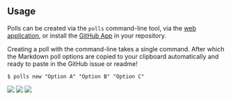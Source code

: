 ## Usage

Polls can be created via the `polls` command-line tool, via the
[web application](https://app.gh-polls.com/), or install the
[GitHub App](https://github.com/apps/polls) in your repository.

Creating a poll with the command-line takes a single command. After which the
Markdown poll options are copied to your clipboard automatically and ready to
paste in the GitHub issue or readme!

```
$ polls new "Option A" "Option B" "Option C"
```

[![](https://api.gh-polls.com/poll/01BT1M5SP1DPNE1ZP9V679GG39/Option%20A)](https://api.gh-polls.com/poll/01BT1M5SP1DPNE1ZP9V679GG39/Option%20A/vote)
[![](https://api.gh-polls.com/poll/01BT1M5SP1DPNE1ZP9V679GG39/Option%20B)](https://api.gh-polls.com/poll/01BT1M5SP1DPNE1ZP9V679GG39/Option%20B/vote)
[![](https://api.gh-polls.com/poll/01BT1M5SP1DPNE1ZP9V679GG39/Option%20C)](https://api.gh-polls.com/poll/01BT1M5SP1DPNE1ZP9V679GG39/Option%20C/vote)
